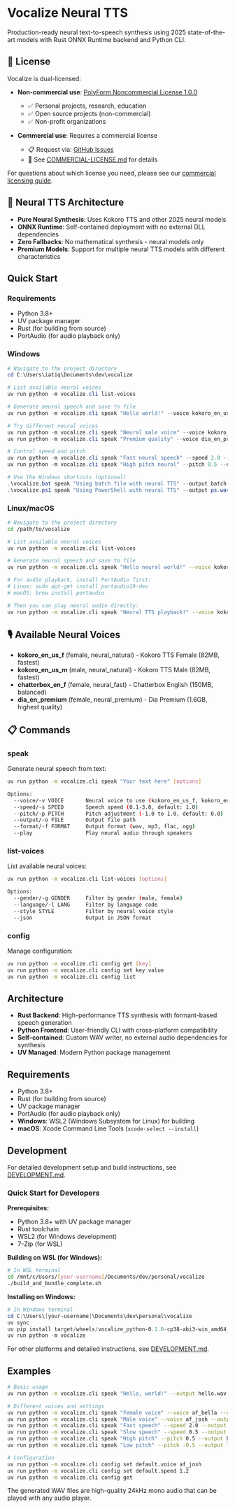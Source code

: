 # Vocalize Neural TTS

Production-ready neural text-to-speech synthesis using 2025 state-of-the-art models with Rust ONNX Runtime backend and Python CLI.

## 📜 License

Vocalize is dual-licensed:

- **Non-commercial use**: [PolyForm Noncommercial License 1.0.0](LICENSE)
  - ✅ Personal projects, research, education
  - ✅ Open source projects (non-commercial)
  - ✅ Non-profit organizations
  
- **Commercial use**: Requires a commercial license
  - 📋 Request via: [GitHub Issues](https://github.com/vocalize/vocalize/issues)
  - 📄 See [COMMERCIAL-LICENSE.md](COMMERCIAL-LICENSE.md) for details

For questions about which license you need, please see our [commercial licensing guide](COMMERCIAL-LICENSE.md).

## 🧠 Neural TTS Architecture

- **Pure Neural Synthesis**: Uses Kokoro TTS and other 2025 neural models
- **ONNX Runtime**: Self-contained deployment with no external DLL dependencies  
- **Zero Fallbacks**: No mathematical synthesis - neural models only
- **Premium Models**: Support for multiple neural TTS models with different characteristics

## Quick Start

### Requirements
- Python 3.8+
- UV package manager
- Rust (for building from source)
- PortAudio (for audio playback only)

### Windows

```powershell
# Navigate to the project directory
cd C:\Users\iatiq\Documents\dev\vocalize

# List available neural voices
uv run python -m vocalize.cli list-voices

# Generate neural speech and save to file
uv run python -m vocalize.cli speak "Hello world!" --voice kokoro_en_us_f --output hello.wav

# Try different neural voices
uv run python -m vocalize.cli speak "Neural male voice" --voice kokoro_en_us_m --output male.wav
uv run python -m vocalize.cli speak "Premium quality" --voice dia_en_premium --output premium.wav

# Control speed and pitch
uv run python -m vocalize.cli speak "Fast neural speech" --speed 2.0 --output fast.wav
uv run python -m vocalize.cli speak "High pitch neural" --pitch 0.5 --output high.wav

# Use the Windows shortcuts (optional)
.\vocalize.bat speak "Using batch file with neural TTS" --output batch.wav
.\vocalize.ps1 speak "Using PowerShell with neural TTS" --output ps.wav
```

### Linux/macOS

```bash
# Navigate to the project directory
cd /path/to/vocalize

# List available neural voices
uv run python -m vocalize.cli list-voices

# Generate neural speech and save to file
uv run python -m vocalize.cli speak "Hello neural world!" --voice kokoro_en_us_f --output hello.wav

# For audio playback, install PortAudio first:
# Linux: sudo apt-get install portaudio19-dev
# macOS: brew install portaudio

# Then you can play neural audio directly:
uv run python -m vocalize.cli speak "Neural TTS playback!" --voice kokoro_en_us_f --play
```

## 🎙️ Available Neural Voices

- **kokoro_en_us_f** (female, neural_natural) - Kokoro TTS Female (82MB, fastest)
- **kokoro_en_us_m** (male, neural_natural) - Kokoro TTS Male (82MB, fastest)
- **chatterbox_en_f** (female, neural_fast) - Chatterbox English (150MB, balanced)
- **dia_en_premium** (female, neural_premium) - Dia Premium (1.6GB, highest quality)

## 📋 Commands

### speak
Generate neural speech from text:
```bash
uv run python -m vocalize.cli speak "Your text here" [options]

Options:
  --voice/-v VOICE       Neural voice to use (kokoro_en_us_f, kokoro_en_us_m, dia_en_premium, etc.)
  --speed/-s SPEED       Speech speed (0.1-3.0, default: 1.0)
  --pitch/-p PITCH       Pitch adjustment (-1.0 to 1.0, default: 0.0)
  --output/-o FILE       Output file path
  --format/-f FORMAT     Output format (wav, mp3, flac, ogg)
  --play                 Play neural audio through speakers
```

### list-voices
List available neural voices:
```bash
uv run python -m vocalize.cli list-voices [options]

Options:
  --gender/-g GENDER     Filter by gender (male, female)
  --language/-l LANG     Filter by language code
  --style STYLE          Filter by neural voice style
  --json                 Output in JSON format
```

### config
Manage configuration:
```bash
uv run python -m vocalize.cli config get [key]
uv run python -m vocalize.cli config set key value
uv run python -m vocalize.cli config list
```

## Architecture

- **Rust Backend**: High-performance TTS synthesis with formant-based speech generation
- **Python Frontend**: User-friendly CLI with cross-platform compatibility
- **Self-contained**: Custom WAV writer, no external audio dependencies for synthesis
- **UV Managed**: Modern Python package management

## Requirements

- Python 3.8+
- Rust (for building from source)
- UV package manager
- PortAudio (for audio playback only)
- **Windows**: WSL2 (Windows Subsystem for Linux) for building
- **macOS**: Xcode Command Line Tools (`xcode-select --install`)

## Development

For detailed development setup and build instructions, see [DEVELOPMENT.md](DEVELOPMENT.md).

### Quick Start for Developers

**Prerequisites:**
- Python 3.8+ with UV package manager
- Rust toolchain
- WSL2 (for Windows development)
- 7-Zip (for WSL)

**Building on WSL (for Windows):**
```bash
# In WSL terminal
cd /mnt/c/Users/[your-username]/Documents/dev/personal/vocalize
./build_and_bundle_complete.sh
```

**Installing on Windows:**
```powershell
# In Windows terminal
cd C:\Users\[your-username]\Documents\dev\personal\vocalize
uv sync
uv pip install target/wheels/vocalize_python-0.1.0-cp38-abi3-win_amd64_bundled.whl --force-reinstall
uv run python -m vocalize
```

For other platforms and detailed instructions, see [DEVELOPMENT.md](DEVELOPMENT.md).

## Examples

```bash
# Basic usage
uv run python -m vocalize.cli speak "Hello, world!" --output hello.wav

# Different voices and settings
uv run python -m vocalize.cli speak "Female voice" --voice af_bella --output female.wav
uv run python -m vocalize.cli speak "Male voice" --voice af_josh --output male.wav
uv run python -m vocalize.cli speak "Fast speech" --speed 2.0 --output fast.wav
uv run python -m vocalize.cli speak "Slow speech" --speed 0.5 --output slow.wav
uv run python -m vocalize.cli speak "High pitch" --pitch 0.5 --output high.wav
uv run python -m vocalize.cli speak "Low pitch" --pitch -0.5 --output low.wav

# Configuration
uv run python -m vocalize.cli config set default.voice af_josh
uv run python -m vocalize.cli config set default.speed 1.2
uv run python -m vocalize.cli config get
```

The generated WAV files are high-quality 24kHz mono audio that can be played with any audio player.